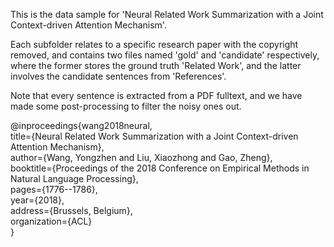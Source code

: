 This is the data sample for 'Neural Related Work Summarization with a Joint Context-driven Attention Mechanism'.

Each subfolder relates to a specific research paper with the copyright removed, and contains two files named 'gold' and 'candidate' respectively, where the former stores the ground truth 'Related Work', and the latter involves the candidate sentences from 'References'.

Note that every sentence is extracted from a PDF fulltext, and we have made some post-processing to filter the noisy ones out.

@inproceedings{wang2018neural,  
  title={Neural Related Work Summarization with a Joint Context-driven Attention Mechanism},  
  author={Wang, Yongzhen and Liu, Xiaozhong and Gao, Zheng},  
  booktitle={Proceedings of the 2018 Conference on Empirical Methods in Natural Language Processing},  
  pages={1776--1786},  
  year={2018},  
  address={Brussels, Belgium},  
  organization={ACL}  
}
